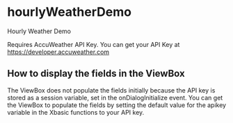 # hourlyWeatherDemo
Hourly Weather Demo

Requires AccuWeather API Key. You can get your API Key at https://developer.accuweather.com

## How to display the fields in the ViewBox

The ViewBox does not populate the fields initially because the API key is stored as a session variable, set in the onDialogInitialize event. You can get the ViewBox to populate the fields by setting the default value for the apikey variable in the Xbasic functions to your API key.
